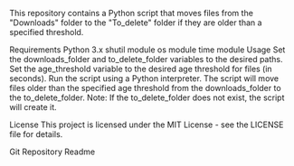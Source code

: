 This repository contains a Python script that moves files from the "Downloads" folder to the "To_delete" folder if they are older than a specified threshold.

Requirements
Python 3.x
shutil module
os module
time module
Usage
Set the downloads_folder and to_delete_folder variables to the desired paths.
Set the age_threshold variable to the desired age threshold for files (in seconds).
Run the script using a Python interpreter. The script will move files older than the specified age threshold from the downloads_folder to the to_delete_folder.
Note: If the to_delete_folder does not exist, the script will create it.

License
This project is licensed under the MIT License - see the LICENSE file for details.

Git Repository Readme
